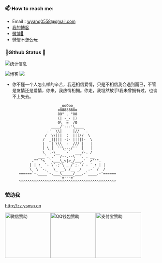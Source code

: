 ### 📫 How to reach me:  
- Email：wyang0558@gmail.com 
- [我的博客]( https://ysnsn.cn/) 
- [微博📩](https://weibo.com/ysnsn) 
- ~~微信不怎么玩~~


###  📌Github Status 👻
![统计信息](https://github-readme-stats.vercel.app/api?username=Ysnsn&show_icons=true&title_color=fffffc&icon_color=FFFFFF&text_color=FFFFFF&bg_color=fa9191)

![博客](https://github-readme-stats.vercel.app/api/pin/?username=Ysnsn&repo=Ysnsn.github.io)
![](https://github-readme-stats.vercel.app/api/pin/?username=ryanhanwu&repo=How-To-Ask-Questions-The-Smart-Way)

-   你不懂一个人怎么样的辛苦，我还相信爱情，只是不相信我会遇到而已，不管是友情还是爱情，你来，我热情相拥。你走，我坦然放手!我未曾拥有过，也谈不上失去。

                              _ooOoo_
                             o8888888o
                             88" . "88	
                             (| -_- |)         
                             O\  =  /O	
                          ____/`---'\____	
                        .'  \\|     |//  `.
                       /  \\|||  :  |||//  \
                      /  _||||| -:- |||||-  \
                      |   | \\\  -  /// |   |
                      | \_|  ''\---/''  |   |
                      \  .-\__  `-`  ___/-. /
                    ___`. .'  /--.--\  `. . __
                 ."" '<  `.___\_<|>_/___.'  >'"".
                | | :  `- \`.;`\ _ /`;.`/ - ` : | |
                \  \ `-.   \_ __\ /__ _/   .-` /  /
           ======`-.____`-.___\_____/___.-`____.-'======
                              `=---='
           ^^^^^^^^^^^^^^^^^^^^^^^^^^^^^^^^^^^^^^^^^^^^^
	   
### 赞助我
 http://zz.ysnsn.cn
 
 <img title="微信赞助" src="https://cdn.jsdelivr.net/gh/Ysnsn/donate@latest/weixin.jpg" width="150" height="150"><img title="QQ钱包赞助" src="https://cdn.jsdelivr.net/gh/Ysnsn/donate@latest/qq.jpg" width="150" height="150"><img title="支付宝赞助" src="https://cdn.jsdelivr.net/gh/Ysnsn/donate@latest/alipay.jpg" width="150" height="150">
	   

